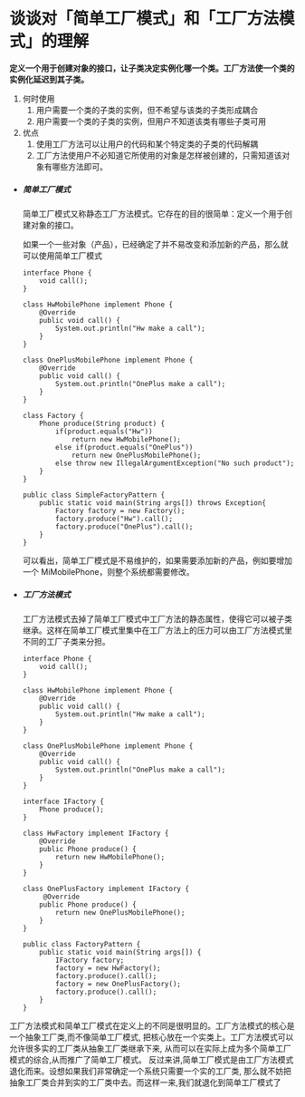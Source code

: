 # 谈谈对「简单工厂模式」和「工厂方法模式」的理解



**定义一个用于创建对象的接口，让子类决定实例化哪一个类。工厂方法使一个类的实例化延迟到其子类。**

1. 何时使用
   1. 用户需要一个类的子类的实例，但不希望与该类的子类形成耦合
   2. 用户需要一个类的子类的实例，但用户不知道该类有哪些子类可用
2. 优点
   1. 使用工厂方法可以让用户的代码和某个特定类的子类的代码解耦
   2. 工厂方法使用户不必知道它所使用的对象是怎样被创建的，只需知道该对象有哪些方法即可。

- ##### 简单工厂模式

  简单工厂模式又称静态工厂方法模式。它存在的目的很简单：定义一个用于创建对象的接口。

  如果一个一些对象（产品），已经确定了并不易改变和添加新的产品，那么就可以使用简单工厂模式

  ```
  interface Phone {
      void call();
  }
  
  class HwMobilePhone implement Phone {
      @Override
      public void call() {
          System.out.println("Hw make a call");
      }
  }
  
  class OnePlusMobilePhone implement Phone {
      @Override
      public void call() {
          System.out.println("OnePlus make a call");
      }
  }
  
  class Factory {
      Phone produce(String product) {
          if(product.equals("Hw"))
              return new HwMobilePhone();
          else if(product.equals("OnePlus"))
              return new OnePlusMobilePhone();
          else throw new IllegalArgumentException("No such product");
      }
  }
  
  public class SimpleFactoryPattern {
      public static void main(String args[]) throws Exception{
          Factory factory = new Factory();
          factory.produce("Hw").call();
          factory.produce("OnePlus").call();
      }
  }
  ```

  可以看出，简单工厂模式是不易维护的，如果需要添加新的产品，例如要增加一个 MiMobilePhone，则整个系统都需要修改。

- ##### 工厂方法模式

  工厂方法模式去掉了简单工厂模式中工厂方法的静态属性，使得它可以被子类继承。这样在简单工厂模式里集中在工厂方法上的压力可以由工厂方法模式里不同的工厂子类来分担。

  ```
  interface Phone {
      void call();
  }
  
  class HwMobilePhone implement Phone {
      @Override
      public void call() {
          System.out.println("Hw make a call");
      }
  }
  
  class OnePlusMobilePhone implement Phone {
      @Override
      public void call() {
          System.out.println("OnePlus make a call");
      }
  }
  
  interface IFactory {
      Phone produce();
  }
  
  class HwFactory implement IFactory {
      @Override
      public Phone produce() {
          return new HwMobilePhone();
      }
  }
  
  class OnePlusFactory implement IFactory {
       @Override
      public Phone produce() {
          return new OnePlusMobilePhone();
      }
  }
  
  public class FactoryPattern {
      public static void main(String args[]) {
          IFactory factory;
          factory = new HwFactory();
          factory.produce().call();
          factory = new OnePlusFactory();
          factory.produce().call();
      }
  }
  ```

工厂方法模式和简单工厂模式在定义上的不同是很明显的。工厂方法模式的核心是一个抽象工厂类,而不像简单工厂模式, 把核心放在一个实类上。工厂方法模式可以允许很多实的工厂类从抽象工厂类继承下来, 从而可以在实际上成为多个简单工厂模式的综合,从而推广了简单工厂模式。 反过来讲,简单工厂模式是由工厂方法模式退化而来。设想如果我们非常确定一个系统只需要一个实的工厂类, 那么就不妨把抽象工厂类合并到实的工厂类中去。而这样一来,我们就退化到简单工厂模式了